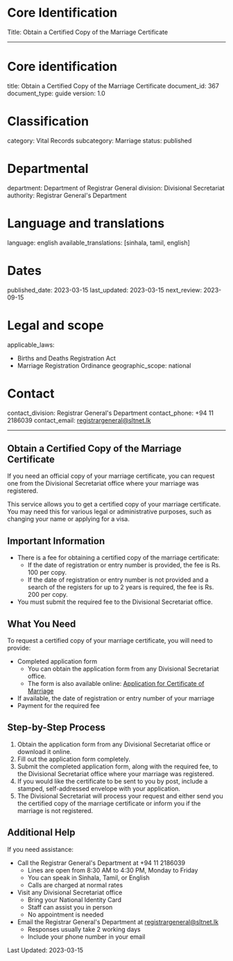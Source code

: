 # Core Identification
Title: Obtain a Certified Copy of the Marriage Certificate

---
# Core identification
title: Obtain a Certified Copy of the Marriage Certificate
document_id: 367
document_type: guide
version: 1.0

# Classification
category: Vital Records
subcategory: Marriage
status: published

# Departmental
department: Department of Registrar General
division: Divisional Secretariat
authority: Registrar General's Department

# Language and translations
language: english
available_translations: [sinhala, tamil, english]

# Dates
published_date: 2023-03-15
last_updated: 2023-03-15
next_review: 2023-09-15

# Legal and scope
applicable_laws:
 - Births and Deaths Registration Act
 - Marriage Registration Ordinance
geographic_scope: national

# Contact
contact_division: Registrar General's Department
contact_phone: +94 11 2186039
contact_email: registrargeneral@sltnet.lk

---

## Obtain a Certified Copy of the Marriage Certificate

If you need an official copy of your marriage certificate, you can request one from the Divisional Secretariat office where your marriage was registered.

This service allows you to get a certified copy of your marriage certificate. You may need this for various legal or administrative purposes, such as changing your name or applying for a visa.

## Important Information

- There is a fee for obtaining a certified copy of the marriage certificate:
    - If the date of registration or entry number is provided, the fee is Rs. 100 per copy.
    - If the date of registration or entry number is not provided and a search of the registers for up to 2 years is required, the fee is Rs. 200 per copy.
- You must submit the required fee to the Divisional Secretariat office.

## What You Need

To request a certified copy of your marriage certificate, you will need to provide:

- Completed application form
    - You can obtain the application form from any Divisional Secretariat office.
    - The form is also available online: [Application for Certificate of Marriage](https://gic.gov.lk/gic/pdf/Application_for_certificate_of_marriage.pdf)
- If available, the date of registration or entry number of your marriage
- Payment for the required fee

## Step-by-Step Process

1. Obtain the application form from any Divisional Secretariat office or download it online.
2. Fill out the application form completely.
3. Submit the completed application form, along with the required fee, to the Divisional Secretariat office where your marriage was registered.
4. If you would like the certificate to be sent to you by post, include a stamped, self-addressed envelope with your application.
5. The Divisional Secretariat will process your request and either send you the certified copy of the marriage certificate or inform you if the marriage is not registered.

## Additional Help

If you need assistance:

- Call the Registrar General's Department at +94 11 2186039
    - Lines are open from 8:30 AM to 4:30 PM, Monday to Friday
    - You can speak in Sinhala, Tamil, or English
    - Calls are charged at normal rates
- Visit any Divisional Secretariat office
    - Bring your National Identity Card
    - Staff can assist you in person
    - No appointment is needed
- Email the Registrar General's Department at registrargeneral@sltnet.lk
    - Responses usually take 2 working days
    - Include your phone number in your email

Last Updated: 2023-03-15